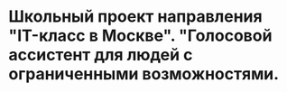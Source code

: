# Школьный проект направления "IT-класс в Москве". "Голосовой ассистент для людей с ограниченными возможностями.

